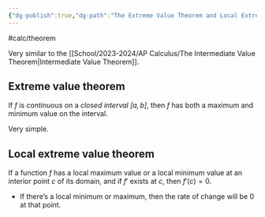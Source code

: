 ```yaml
---
{"dg-publish":true,"dg-path":"The Extreme Value Theorem and Local Extreme Value Theorem.md","permalink":"/the-extreme-value-theorem-and-local-extreme-value-theorem/"}
---
```


#calc/theorem 

Very similar to the [[School/2023-2024/AP Calculus/The Intermediate Value Theorem\|Intermediate Value Theorem]].
## Extreme value theorem
If $f$ is *continuous* on a *closed interval $[a,b]$*, then $f$ has both a maximum and minimum value on the interval.

Very simple.
## Local extreme value theorem
If a function $f$ has a local maximum value or a local minimum value at an interior point $c$ of its domain, and if $f'$ exists at $c$, then $f'(c)=0$.
- If there’s a local minimum or maximum, then the rate of change will be $0$ at that point.
